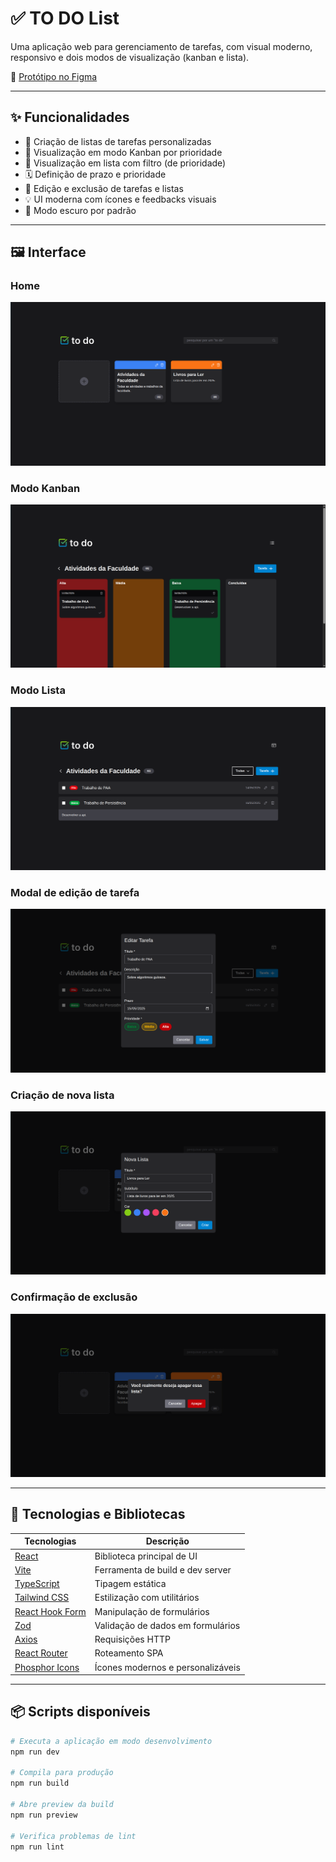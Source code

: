 # ✅ TO DO List

Uma aplicação web para gerenciamento de tarefas, com visual moderno, responsivo e dois modos de visualização (kanban e lista).

🎯 [Protótipo no Figma](https://www.figma.com/design/uFUMwUxJg3eEBNVUayPbuO/TO-DO-List?node-id=0-1&t=U9HU0SwsNwF6vm40-1)

---

## ✨ Funcionalidades

- 📌 Criação de listas de tarefas personalizadas
- 🧩 Visualização em modo Kanban por prioridade
- 📃 Visualização em lista com filtro (de prioridade)
- 🗓️ Definição de prazo e prioridade
- 🔁 Edição e exclusão de tarefas e listas
- 💡 UI moderna com ícones e feedbacks visuais
- 🌙 Modo escuro por padrão

---

## 🖼️ Interface

### Home
![kanban](./docs/home-view.png)

### Modo Kanban
![kanban](./docs/kanban-view.png)

### Modo Lista
![lista](./docs/list-view.png)

### Modal de edição de tarefa
![edit-task](./docs/edit-task.png)

### Criação de nova lista
![new-list](./docs/create-list.png)

### Confirmação de exclusão
![delete-modal](./docs/delete-list.png)

---

## 🚀 Tecnologias e Bibliotecas

| Tecnologias | Descrição |
|-------------|-----------|
| [React](https://react.dev/) | Biblioteca principal de UI |
| [Vite](https://vitejs.dev/) | Ferramenta de build e dev server |
| [TypeScript](https://www.typescriptlang.org/) | Tipagem estática |
| [Tailwind CSS](https://tailwindcss.com/) | Estilização com utilitários |
| [React Hook Form](https://react-hook-form.com/) | Manipulação de formulários |
| [Zod](https://zod.dev/) | Validação de dados em formulários |
| [Axios](https://axios-http.com/) | Requisições HTTP |
| [React Router](https://reactrouter.com/en/main) | Roteamento SPA |
| [Phosphor Icons](https://phosphoricons.com/) | Ícones modernos e personalizáveis |

---

## 📦 Scripts disponíveis

```bash
# Executa a aplicação em modo desenvolvimento
npm run dev

# Compila para produção
npm run build

# Abre preview da build
npm run preview

# Verifica problemas de lint
npm run lint
